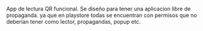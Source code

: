 App de lectura QR funcional.
Se diseño para tener una aplicacion libre de propaganda. ya que en playstore todas se encuentran con permisos que no deberian tener como lector,
propagandas, popup etc.

